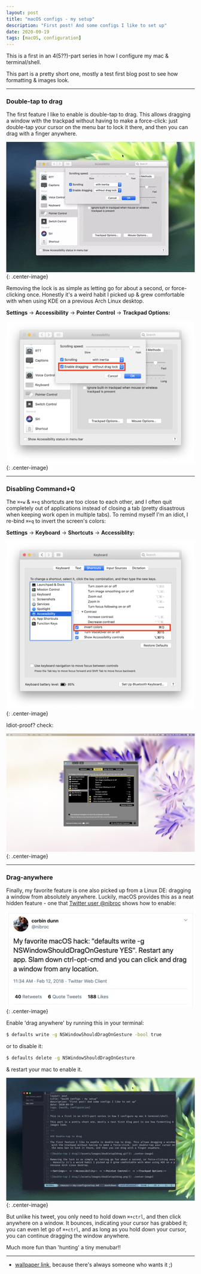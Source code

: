 ```yaml
---
layout: post
title: "macOS configs - my setup"
description: "First post! And some configs I like to set up"
date: 2020-09-19
tags: [macOS, configuration]
---
```


This is a first in an 4(5??)-part series in how I configure my mac & terminal/shell.

This part is a pretty short one, mostly a test first blog post to see how formatting & images look.

---

### Double-tap to drag

The first feature I like to enable is double-tap to drag. This allows dragging a window with the trackpad without having to make a force-click: just double-tap your cursor on the menu bar to lock it there, and then you can drag with a finger anywhere.

![Double-tap 2 drag](/assets/images/doubletap2drag.gif){: .center-image}

Removing the lock is as simple as letting go for about a second, or force-clicking once. Honestly it's a weird habit I picked up & grew comfortable with when using KDE on a previous Arch Linux desktop.

**Settings** -> **Accessibility** -> **Pointer Control** -> **Trackpad Options:**

![Double-tap 2 drag](/assets/images/doubletap2drag.png){: .center-image}

---

### Disabling Command+Q

The `⌘+w` & `⌘+q` shortcuts are too close to each other, and I often quit completely out of applications instead of closing a tab (pretty disastrous when keeping work open in multiple tabs). To remind myself I'm an idiot, I re-bind `⌘+q` to invert the screen's colors:

**Settings** -> **Keyboard** -> **Shortcuts** -> **Accessiblity:**

![Double-tap 2 drag](/assets/images/invertcolors.png){: .center-image}

Idiot-proof? check:

![Double-tap 2 drag](/assets/images/invertcolorscheck.png){: .center-image}

---

### Drag-anywhere

Finally, my favorite feature is one also picked up from a Linux DE: dragging a window from absolutely anywhere. Luckily, macOS provides this as a neat hidden feature - one that [Twitter user @nibroc](https://twitter.com/nibroc/status/963088893758259200) shows how to enable:

![Double-tap 2 drag](/assets/images/nibroc.png){: .center-image}

Enable 'drag anywhere' by running this in your terminal:

```bash
$ defaults write -g NSWindowShouldDragOnGesture -bool true
```

or to disable it:

```bash
$ defaults delete -g NSWindowShouldDragOnGesture
```

& restart your mac to enable it.

![Double-tap 2 drag](/assets/images/draganywhere.gif){: .center-image}

But unlike his tweet, you only need to hold down `⌘+ctrl`, and then click anywhere on a window. It bounces, indicating your cursor has grabbed it; you can even let go of `⌘+ctrl`, and as long as you hold down your cursor, you can continue dragging the window anywhere.

Much more fun than 'hunting' a tiny menubar!!

---

- [wallpaper link](/assets/images/A4D.jpg), because there's always someone who wants it ;)
